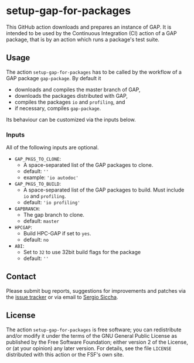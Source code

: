# setup-gap-for-packages

This GitHub action downloads and prepares an instance of GAP.
It is intended to be used by the Continuous Integration (CI) action of a GAP
package, that is by an action which runs a package's test suite.

## Usage

The action `setup-gap-for-packages` has to be called by the workflow of a GAP
package `gap-package`.
By default it
- downloads and compiles the master branch of GAP,
- downloads the packages distributed with GAP,
- compiles the packages `io` and `profiling`, and
- if necessary, compiles `gap-package`.

Its behaviour can be customized via the inputs below.

### Inputs

All of the following inputs are optional.

- `GAP_PKGS_TO_CLONE`:
   - A space-separated list of the GAP packages to clone.
   - default: `''`
   - example: `'io autodoc'`
- `GAP_PKGS_TO_BUILD`:
   - A space-separated list of the GAP packages to build. Must include
     `io` and `profiling`.
   - default: `'io profiling'`
- `GAPBRANCH`:
   - The gap branch to clone.
   - default: `master`
- `HPCGAP`:
   - Build HPC-GAP if set to `yes`.
   - default: `no`
- `ABI`:
   - Set to `32` to use 32bit build flags for the package
   - default: `''`

## Contact
Please submit bug reports, suggestions for improvements and patches via
the [issue tracker](https://github.com/gap-actions/setup-gap-for-packages/issues)
or via email to
[Sergio Siccha](mailto:siccha@mathematik.uni-kl.de).

## License
The action `setup-gap-for-packages` is free software; you can redistribute
and/or modify it under the terms of the GNU General Public License as published
by the Free Software Foundation; either version 2 of the License, or (at your
opinion) any later version. For details, see the file `LICENSE` distributed
with this action or the FSF's own site.
